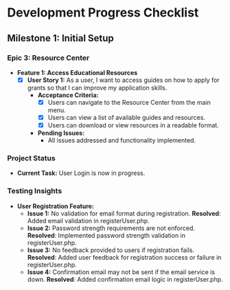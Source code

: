 # Development Progress Checklist

## Milestone 1: Initial Setup

### Epic 3: Resource Center
- **Feature 1: Access Educational Resources**
  - [x] **User Story 1:** As a user, I want to access guides on how to apply for grants so that I can improve my application skills.
    - **Acceptance Criteria:**
      - [x] Users can navigate to the Resource Center from the main menu.
      - [x] Users can view a list of available guides and resources.
      - [x] Users can download or view resources in a readable format.
    - **Pending Issues:**
      - All issues addressed and functionality implemented.

### Project Status
- **Current Task:** User Login is now in progress.

### Testing Insights
- **User Registration Feature:**
  - **Issue 1:** No validation for email format during registration. **Resolved**: Added email validation in registerUser.php.
  - **Issue 2:** Password strength requirements are not enforced. **Resolved**: Implemented password strength validation in registerUser.php.
  - **Issue 3:** No feedback provided to users if registration fails. **Resolved**: Added user feedback for registration success or failure in registerUser.php.
  - **Issue 4:** Confirmation email may not be sent if the email service is down. **Resolved**: Added confirmation email logic in registerUser.php.
